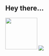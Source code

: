 ## Hey there...

 <img src="https://raw.githubusercontent.com/hamdan-codes/hamdan-codes/master/tenor.gif" width="100px">


<img align="center" src="https://github-readme-stats.vercel.app/api/top-langs/?username=hamdan-codes&theme=dark&show_icons=true" >
